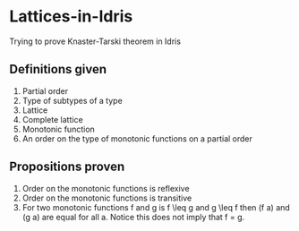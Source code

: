 # Lattices-in-Idris
Trying to prove Knaster-Tarski theorem in Idris

## Definitions given
1. Partial order
2. Type of subtypes of a type
3. Lattice 
4. Complete lattice
5. Monotonic function
6. An order on the type of monotonic functions on a partial order

## Propositions proven
1. Order on the monotonic functions is reflexive
2. Order on the monotonic functions is transitive
3. For two monotonic functions f and g is f \\leq g and 
   g \\leq f then (f a) and (g a) are equal for all a. 
   Notice this does not imply that f = g.
